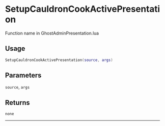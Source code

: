 # SetupCauldronCookActivePresentation
Function name in GhostAdminPresentation.lua
## Usage
```lua
SetupCauldronCookActivePresentation(source, args)
```
## Parameters
`source`, `args`
## Returns
`none`

---